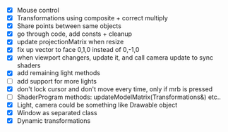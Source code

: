 - [x] Mouse control
- [x] Transformations using composite + correct multiply
- [x] Share points between same objects
- [x] go through code, add consts + cleanup
- [x] update projectionMatrix when resize
- [x] fix up vector to face 0,1,0 instead of 0,-1,0
- [x] when viewport changers, update it, and call camera update to sync shaders
- [x] add remaining light methods
- [ ] add support for more lights
- [x] don't lock cursor and don't move every time, only if mrb is pressed
- [ ] ShaderProgram methods: updateModelMatrix(Transformations&) etc..
- [x] Light, camera could be something like Drawable object
- [x] Window as separated class
- [x] Dynamic transformations
